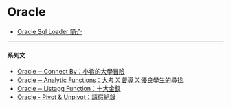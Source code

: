 Oracle
===========================

* [Oracle Sql Loader 簡介](20190225_Oracle_Sql_Loader_Introduce.md "淺談 Oracle Sql Loader")



* * *
#### 系列文

* [Oracle ─ Connect By：小希的大學冒險](20180902_Oracle_Story_Connect_By.md "Connect_By 介紹")
* [Oracle ─ Analytic Functions：大考 X 督導 X 優良學生的尋找](20180909_Oracle_Story_Analytic_Functions.md "Analytic Functions 介紹")
* [Oracle ─ Listagg Function：十大金釵](20180916_Oracle_Story_Listagg.md "Listagg 介紹")
* [Oracle - Pivot & Unpivot：請假紀錄](20180923_Oracle_Story_Pivot_Unpivot.md "Pivot 介紹")